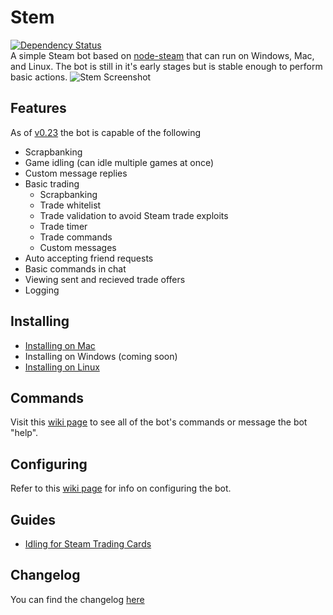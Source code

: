 Stem
====
[![Dependency Status](https://david-dm.org/Alvinlz/stem.svg)](https://david-dm.org/Alvinlz/stem)  
A simple Steam bot based on [node-steam](https://github.com/seishun/node-steam) that can run on Windows, Mac, and Linux. The bot is still in it's early stages but is stable enough to perform basic actions.
![Stem Screenshot](https://alvinl.com/cache/stem-github.png)
## Features
As of [v0.23](https://github.com/Alvinlz/stem/releases/tag/v0.23) the bot is capable of the following
- Scrapbanking
- Game idling (can idle multiple games at once)
- Custom message replies
- Basic trading
  - Scrapbanking
  - Trade whitelist
  - Trade validation to avoid Steam trade exploits
  - Trade timer
  - Trade commands
  - Custom messages
- Auto accepting friend requests
- Basic commands in chat
- Viewing sent and recieved trade offers
- Logging

## Installing
- [Installing on Mac](https://github.com/Alvinlz/stem/wiki/Installing-on-Mac)
- Installing on Windows (coming soon)
- [Installing on Linux](https://github.com/Alvinlz/stem/wiki/Installing-on-Linux)

## Commands
Visit this [wiki page](https://github.com/Alvinlz/stem/wiki/Commands) to see all of the bot's commands or message the bot "help".

## Configuring
Refer to this [wiki page](https://github.com/Alvinlz/stem/wiki/Configuring-the-bot) for info on configuring the bot.

## Guides
- [Idling for Steam Trading Cards](https://github.com/Alvinlz/stem/wiki/Idling-for-Steam-Trading-Cards)

## Changelog
You can find the changelog [here](https://github.com/Alvinlz/stem/releases)
